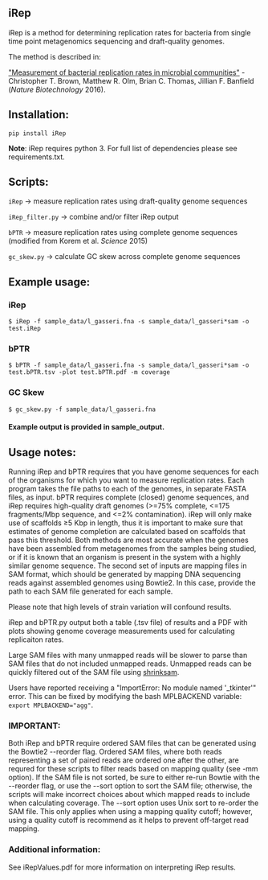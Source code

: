 ## iRep

iRep is a method for determining replication rates for bacteria from single time point metagenomics sequencing and draft-quality genomes.

The method is described in:

["Measurement of bacterial replication rates in microbial communities"](http://dx.doi.org/10.1038/nbt.3704) - Christopher T. Brown, Matthew R. Olm, Brian C. Thomas, Jillian F. Banfield (*Nature Biotechnology* 2016).

## Installation:

`pip install iRep`

**Note**: iRep requires python 3. For full list of dependencies please see requirements.txt.

## Scripts:

`iRep` -> measure replication rates using draft-quality genome sequences

`iRep_filter.py` -> combine and/or filter iRep output

`bPTR` -> measure replication rates using complete genome sequences (modified from Korem et al. *Science* 2015)

`gc_skew.py` -> calculate GC skew across complete genome sequences

## Example usage:

### iRep

```$ iRep -f sample_data/l_gasseri.fna -s sample_data/l_gasseri*sam -o test.iRep```

### bPTR

```$ bPTR -f sample_data/l_gasseri.fna -s sample_data/l_gasseri*sam -o test.bPTR.tsv -plot test.bPTR.pdf -m coverage```

### GC Skew

```$ gc_skew.py -f sample_data/l_gasseri.fna```

#### Example output is provided in sample_output. 

## Usage notes:

Running iRep and bPTR requires that you have genome sequences for each of the organisms for which you want to measure replication rates. Each program takes the file paths to each of the genomes, in separate FASTA files, as input. bPTR requires complete (closed) genome sequences, and iRep requires high-quality draft genomes (>=75% complete, <=175 fragments/Mbp sequence, and <=2% contamination). iRep will only make use of scaffolds ≥5 Kbp in length, thus it is important to make sure that estimates of genome completion are calculated based on scaffolds that pass this threshold. Both methods are most accurate when the genomes have been assembled from metagenomes from the samples being studied, or if it is known that an organism is present in the system with a highly similar genome sequence. The second set of inputs are mapping files in SAM format, which should be generated by mapping DNA sequencing reads against assembled genomes using Bowtie2. In this case, provide the path to each SAM file generated for each sample. 

Please note that high levels of strain variation will confound results. 

iRep and bPTR.py output both a table (.tsv file) of results and a PDF with plots showing genome coverage measurements used for calculating replicaiton rates.

Large SAM files with many unmapped reads will be slower to parse than SAM files that do not included unmapped reads. Unmapped reads can be quickly filtered out of the SAM file using [shrinksam](https://github.com/bcthomas/shrinksam).

Users have reported receiving a "ImportError: No module named '_tkinter'" error. This can be fixed by modifying the bash MPLBACKEND variable: `export MPLBACKEND="agg"`.

### IMPORTANT:

Both iRep and bPTR require ordered SAM files that can be generated using the Bowtie2 --reorder flag. Ordered SAM files, where both reads representing a set of paired reads are ordered one after the other, are requred for these scripts to filter reads based on mapping quality (see -mm option). If the SAM file is not sorted, be sure to either re-run Bowtie with the --reorder flag, or use the --sort option to sort the SAM file; otherwise, the scripts will make incorrect choices about which mapped reads to include when calculating coverage. The --sort option uses Unix sort to re-order the SAM file. This only applies when using a mapping quality cutoff; however, using a quality cutoff is recommend as it helps to prevent off-target read mapping.

### Additional information:

See iRepValues.pdf for more information on interpreting iRep results. 
